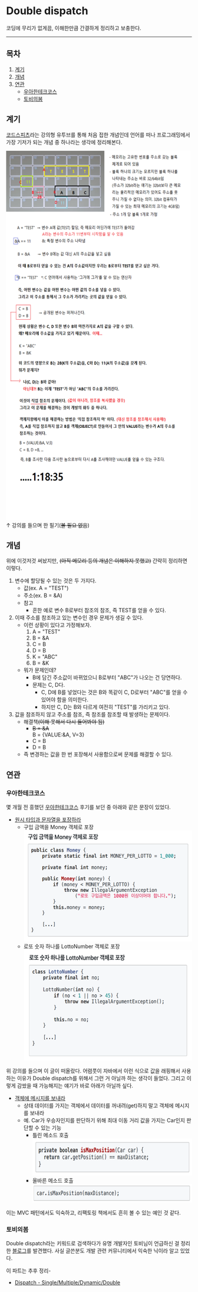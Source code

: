 Double dispatch
=====
코딩에 무리가 없게끔, 이해한만큼 간결하게 정리하고 보충한다.
- - -
## 목차
1. [계기](#계기)
2. [개념](#개념)
3. [연관](#연관)
	* [우아한테크코스](#우아한테크코스)
	* [토비의봄](#토비의봄)

## 계기
[코드스피츠](https://www.youtube.com/watch?v=0j_eGoF8Q98&t=4724s)라는 강의형 유투브를 통해 처음 접한 개념인데 언어를 떠나 프로그래밍에서 가장 기저가 되는 개념 중 하나라는 생각에 정리해본다.  

<img src="../../img/double_dispatch.png" width="500" height="1000"></br>
↑ 강의를 들으며 한 필기(~~볼 필요 없음~~)

## 개념
위에 이것저것 써놨지만, ~~(아직 메모리 등의 개념은 이해하지 못했고)~~ 간략히 정리하면 이렇다. 

1. 변수에 할당될 수 있는 것은 두 가지다.
	* 값(ex. A = "TEST")
	* 주소(ex. B = &A)
	* 참고
		* 흔한 예로 변수 B로부터 참조의 참조, 즉 TEST를 얻을 수 있다.
2. 이때 주소를 참조하고 있는 변수인 경우 문제가 생길 수 있다.
	* 이런 상황이 있다고 가정해보자.
		1. A = "TEST" 
		2. B = &A
		3. C = B
		4. D = B
		5. K = "ABC"
		6. B = &K
	* 뭐가 문제인데?
		* B에 담긴 주소값이 바뀌었으니 B로부터 "ABC"가 나오는 건 당연하다.
		* 문제는 C, D다.
			* C, D에 B를 넣었다는 것은 B와 똑같이 C, D로부터 "ABC"를 얻을 수 있어야 함을 의미한다.
			* 하지만 C, D는 B와 다르게 여전히 "TEST"를 가리키고 있다.
3. 값을 참조하지 않고 주소를 참조, 즉 참조를 참조할 때 발생하는 문제이다.
	* 해결책~~(이해 못해서 다시 들어봐야 됨)~~
		* ~~B = &A~~  
		B = {VALUE:&A, V=3}
		* C = B
		* D = B
	* 즉 변경하는 값을 한 번 포장해서 사용함으로써 문제를 해결할 수 있다.

## 연관
### 우아한테크코스
몇 개월 전 흥했던 [우아한테크코스](http://woowabros.github.io/woowabros/2019/05/02/techcourse.html) 후기를 보던 중 아래와 같은 문장이 있었다.  

* [원시 타입과 문자열을 포장하라](http://woowabros.github.io/files/2019-05-02/precourse_3rd_feedback.pdf)
	* 구입 금액을 Money 객체로 포장  
	<img src="../../img/wrapper_Money.png" width="480" height="300"></br>
	* 로또 숫자 하나를 LottoNumber 객체로 포장  
	<img src="../../img/wrapper_LottoNumber.png" width="480" height="300"></br>

위 강의를 들으며 이 글이 떠올랐다. 어렴풋이 자바에서 이런 식으로 값을 래핑해서 사용하는 이유가 Double dispatch를 위해서 그런 거 아닐까 하는 생각이 들었다. 그리고 이렇게 감쌌을 때 가능해지는 얘기가 바로 아래가 아닐까 싶다.  

* [객체에 메시지를 보내라](http://woowabros.github.io/files/2019-05-02/precourse_2nd_feedback.pdf)
	* 상태 데이터를 가지는 객체에서 데이터를 꺼내려(get)하지 말고 객체에 메시지를 보내라
	* 예. Car가 우승자인지를 판단하기 위해 최대 이동 거리 값을 가지는 Car인지 판단할 수 있는 기능
		* 틀린 메소드 호출  
		<img src="../../img/method_call_x.png" width="480" height="100"></br>
		* 올바른 메소드 호출  
		<img src="../../img/method_call_o.png" width="480" height="50"></br>

이는 MVC 패턴에서도 익숙하고, 리팩토링 책에서도 흔히 볼 수 있는 예인 것 같다.
		
### 토비의봄
Double dispatch라는 키워드로 검색하다가 유명 개발자인 토비님이 언급하신 걸 정리한 [블로그](https://multifrontgarden.tistory.com/133)를 발견했다. 사실 글쓴분도 개발 관련 커뮤니티에서 익숙한 닉이라 알고 있었다.  

이 파트는 추후 정리-

* [Dispatch - Single/Multiple/Dynamic/Double](http://codethataint.com/blog/single-dispatch-multiple-dispatch-dynamic-dispatch-double-dispatch/)